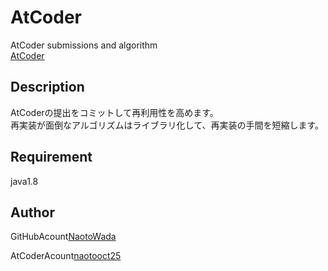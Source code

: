 AtCoder
====

AtCoder submissions and algorithm  
[AtCoder]([https://atcoder.jp/)

## Description
AtCoderの提出をコミットして再利用性を高めます。  
再実装が面倒なアルゴリズムはライブラリ化して、再実装の手間を短縮します。

## Requirement
java1.8

## Author
GitHubAcount[NaotoWada](https://github.com/NaotoWada)

AtCoderAcount[naotooct25](https://atcoder.jp/users/naotooct25)
